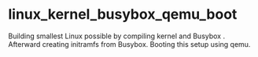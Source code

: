 # linux_kernel_busybox_qemu_boot
Building smallest Linux possible by compiling kernel and Busybox . Afterward creating initramfs from Busybox.  Booting this setup using qemu.
